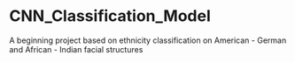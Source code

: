 # CNN_Classification_Model
A beginning project based on ethnicity classification on American - German and African - Indian facial structures
